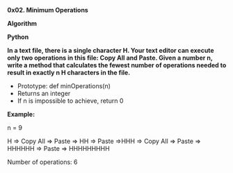 **0x02. Minimum Operations**

**Algorithm**

**Python**



**In a text file, there is a single character H. Your text editor can execute only two operations in this file: Copy All and Paste. Given a number n, write a method that calculates the fewest number of operations needed to result in exactly n H characters in the file.**

* Prototype: def minOperations(n)
* Returns an integer
* If n is impossible to achieve, return 0


**Example:**

n = 9

H => Copy All => Paste => HH => Paste =>HHH => Copy All => Paste => HHHHHH => Paste => HHHHHHHHH

Number of operations: 6
